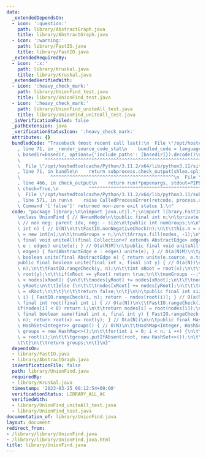 ```yaml
---
data:
  _extendedDependsOn:
  - icon: ':question:'
    path: library/AbstractGraph.java
    title: library/AbstractGraph.java
  - icon: ':warning:'
    path: library/FastIO.java
    title: library/FastIO.java
  _extendedRequiredBy:
  - icon: ':x:'
    path: library/Kruskal.java
    title: library/Kruskal.java
  _extendedVerifiedWith:
  - icon: ':heavy_check_mark:'
    path: library/UnionFind_test.java
    title: library/UnionFind_test.java
  - icon: ':heavy_check_mark:'
    path: library/UnionFind_uniteAll_test.java
    title: library/UnionFind_uniteAll_test.java
  _isVerificationFailed: false
  _pathExtension: java
  _verificationStatusIcon: ':heavy_check_mark:'
  attributes: {}
  bundledCode: "Traceback (most recent call last):\n  File \"/opt/hostedtoolcache/Python/3.11.2/x64/lib/python3.11/site-packages/onlinejudge_verify/documentation/build.py\"\
    , line 71, in _render_source_code_stat\n    bundled_code = language.bundle(stat.path,\
    \ basedir=basedir, options={'include_paths': [basedir]}).decode()\n          \
    \         ^^^^^^^^^^^^^^^^^^^^^^^^^^^^^^^^^^^^^^^^^^^^^^^^^^^^^^^^^^^^^^^^^^^^^^^^^^^^^^^^^\n\
    \  File \"/opt/hostedtoolcache/Python/3.11.2/x64/lib/python3.11/site-packages/onlinejudge_verify/languages/user_defined.py\"\
    , line 71, in bundle\n    return subprocess.check_output(shlex.split(command))\n\
    \           ^^^^^^^^^^^^^^^^^^^^^^^^^^^^^^^^^^^^^^^^^^^^^\n  File \"/opt/hostedtoolcache/Python/3.11.2/x64/lib/python3.11/subprocess.py\"\
    , line 466, in check_output\n    return run(*popenargs, stdout=PIPE, timeout=timeout,\
    \ check=True,\n           ^^^^^^^^^^^^^^^^^^^^^^^^^^^^^^^^^^^^^^^^^^^^^^^^^^^^^^^^^\n\
    \  File \"/opt/hostedtoolcache/Python/3.11.2/x64/lib/python3.11/subprocess.py\"\
    , line 571, in run\n    raise CalledProcessError(retcode, process.args,\nsubprocess.CalledProcessError:\
    \ Command '['false']' returned non-zero exit status 1.\n"
  code: "package library;\n\nimport java.util.*;\nimport library.FastIO;\nimport library.AbstractGraph;\n\
    \nclass UnionFind { // N=numNode\n\tpublic final int n;\n\tprivate final int nodes[];\
    \ // non neg: parent idx, neg: - size\n\tpublic int numGroups;\n\n\tpublic UnionFind(final\
    \ int n) { // O(N)\n\t\tFastIO.nonNegativeCheck(n);\n\t\tthis.n = n;\n\t\tnodes\
    \ = new int[n];\n\t\tnumGroups = n;\n\t\tArrays.fill(nodes, -1);\n\t}\n\n\tpublic\
    \ final void uniteAll(final Collection<? extends AbstractEdge> edges) { for(AbstractEdge\
    \ e : edges) unite(e); } // O(a(N)M)\n\tpublic final void uniteAll(final AbstractEdge[]\
    \ edges) { for(AbstractEdge e : edges) unite(e); } // O(a(N)M)\n\tpublic final\
    \ boolean unite(final AbstractEdge e) { return unite(e.source, e.target); }\n\t\
    public final boolean unite(final int x, final int y) { // O(a(N))\n\t\tFastIO.rangeCheck(x,\
    \ n);\n\t\tFastIO.rangeCheck(y, n);\n\t\tint xRoot = root(x);\n\t\tint yRoot =\
    \ root(y);\n\t\tif(xRoot == yRoot) return true;\n\t\tnumGroups --;\n\t\tif(nodes[yRoot]\
    \ < nodes[xRoot]) {\n\t\t\tnodes[yRoot] += nodes[xRoot];\n\t\t\tnodes[xRoot] =\
    \ yRoot;\n\t\t}else {\n\t\t\tnodes[xRoot] += nodes[yRoot];\n\t\t\tnodes[yRoot]\
    \ = xRoot;\n\t\t}\n\t\treturn false;\n\t}\n\n\tpublic final int size(final int\
    \ i) { FastIO.rangeCheck(i, n); return - nodes[root(i)]; } // O(a(N))\n\n\tpublic\
    \ final int root(final int i) { // O(a(N))\n\t\tFastIO.rangeCheck(i, n);\n\t\t\
    if(nodes[i] < 0) return i;\n\t\treturn nodes[i] = root(nodes[i]);\n\t}\n\n\tpublic\
    \ final boolean same(final int x, final int y) { FastIO.rangeCheck(x, n); FastIO.rangeCheck(y,\
    \ n); return root(x) == root(y); } // O(a(N))\n\n\tpublic final HashMap<Integer,\
    \ HashSet<Integer>> groups() { // O(N)\n\t\tHashMap<Integer, HashSet<Integer>>\
    \ groups = new HashMap<>();\n\t\tfor(int i = 0; i < n; i ++) {\n\t\t\tint root\
    \ = root(i);\n\t\t\tgroups.putIfAbsent(root, new HashSet<>());\n\t\t\tgroups.get(root).add(i);\n\
    \t\t}\n\t\treturn groups;\n\t}\n}"
  dependsOn:
  - library/FastIO.java
  - library/AbstractGraph.java
  isVerificationFile: false
  path: library/UnionFind.java
  requiredBy:
  - library/Kruskal.java
  timestamp: '2023-03-25 00:12:54+09:00'
  verificationStatus: LIBRARY_ALL_AC
  verifiedWith:
  - library/UnionFind_uniteAll_test.java
  - library/UnionFind_test.java
documentation_of: library/UnionFind.java
layout: document
redirect_from:
- /library/library/UnionFind.java
- /library/library/UnionFind.java.html
title: library/UnionFind.java
---
```

